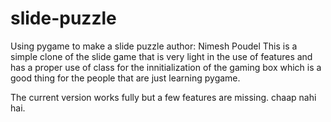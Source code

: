 # slide-puzzle
Using pygame to make a slide puzzle
author: Nimesh Poudel
This is a simple clone of the slide game that is very light in the use of features and has a proper use of 
class for the innitialization of the gaming box which is a good thing for the people that are just learning pygame.

The current version works fully but a few features are missing.
chaap nahi hai.

